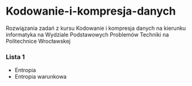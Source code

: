 # Kodowanie-i-kompresja-danych
Rozwiązania zadań z kursu Kodowanie i kompresja danych na kierunku informatyka na Wydziale Podstawowych Problemów Techniki na Politechnice Wrocławskej

### Lista 1
- Entropia
- Entropia warunkowa
